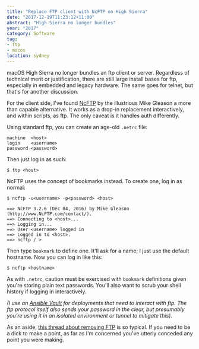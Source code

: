 ```yaml
---
title: "Replace FTP client with NcFTP on High Sierra"
date: "2017-12-19T11:23:12+11:00"
abstract: "High Sierra no longer bundles"
year: "2017"
category: Software
tag:
- ftp
- macos
location: sydney
---
```

macOS High Sierra no longer bundles an ftp client or server. Regardless of technical merit or justification, there are still large install bases for ftp, especially in embedded and legacy hardware. The same goes for telnet, but that's for another discussion.

For the client side, I've found [NcFTP] by the illustrious Mike Gleason a more than capable alternative. It works as a drop-in replacement interactively, and within scripts, as ftp. The only caveat is it handles auth differently.

Using standard ftp, you can create an age-old `.netrc` file:

    machine  <host>
    login    <username>
    password <password>

Then just log in as such:

    $ ftp <host>

NcFTP uses the concept of bookmarks instead. To create one, log in as normal:

    $ ncftp -u<username> -p<password> <host>
    
    ==> NcFTP 3.2.6 (Dec 04, 2016) by Mike Gleason (http://www.NcFTP.com/contact/).
    ==> Connecting to <host>...
    ==> Logging in...
    ==> User <username> logged in
    ==> Logged in to <host>.
    ==> ncftp / >

Then type `bookmark` to define one. It'll ask for a name; I just use the default hostname. Now you can log in like this:

    $ ncftp <hostname>

As with `.netrc`, caution must be exercised with `bookmark` definitions given you're storing plain text passwords. You'll also want to scrub your shell history if logging in interactively. 

<p style="font-style:italic">(I use an <a href="http://docs.ansible.com/ansible/latest/playbooks_vault.html">Ansible Vault</a> for deployments that need to interact with ftp. The ftp protocol itself also sends your password in the clear, but presumably you’re using it in an isolated environment or tunnel to mitigate this).</p>

As an aside, [this thread about removing FTP] is so typical. If you need to be a dick to make a point, as far as I'm concerned you've utterly conceded any point you were making.

[NcFTP]: http://www.NcFTP.com
[this thread about removing FTP]: https://forums.macrumors.com/threads/ftp-server-gone-from-high-sierra.2074332/

